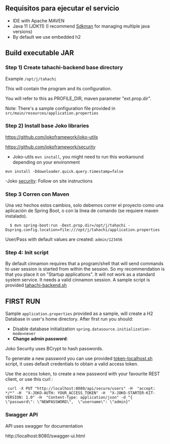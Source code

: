 ## Requisitos para ejecutar el servicio

* IDE with Apache MAVEN
* Java 11 (JDK11) (I recommend [Sdkman](https://sdkman.io/) for managing multiple java versions)
* By default we use embedded h2


## Build executable JAR 
 
 ### Step 1) Create tahachi-backend base directory
 
 Example `/opt/j/tahachi` 
 
 This will contain the program and its configuration. 
  
 You will refer to this as PROFILE_DIR, maven parameter "ext.prop.dir".
 
 Note: There's a sample configuration file provided in  `src/main/resources/application.properties`
  
  ### Step 2) Install base Joko libraries
	

https://github.com/jokoframework/joko-utils

https://github.com/jokoframework/security

- Joko-utils `mvn install`, you might need to run this workaround depending on your environment
 
 `mvn install -Ddownloader.quick.query.timestamp=false`

-Joko [security](https://github.com/jokoframework/security): Follow on site instructions  

### Step 3 Corren con Maven

Una vez hechos estos cambios, solo debemos correr el proyecto como una 
aplicación de Spring Boot, o con la línea de comando (se requiere maven instalado).

```shell
  $ mvn spring-boot:run -Dext.prop.dir=/opt/j/tahachi -Dspring.config.location=file:///opt/j/tahachi/application.properties
```

User/Pass with default values are created: `admin/123456`

### Step 4: Init script

By default cinnamon requires that a program/shell that will send commands to user session is started from within the session.
So my recommendation is that you place it on "Startup applications". 
It will not work as a standard system service. It needs a valid cinnamon session.
A sample script is provided [tahachi-backend.sh](scripts/tahachi-backend.sh)

## FIRST RUN
Sample `application.properties` provided as a sample, will create a H2 Database in user's home directory.
After first run you should:
 * Disable database initialization
    `spring.datasource.initialization-mode=never`
 * **Change admin password**: 
 
 Joko Security uses BCrypt to hash passwords. 
 
 To generate a new password you can use provided [token-localhost.sh](scripts/token-localhost.sh) script, it uses default credentials to obtain a valid access token. 
   
   Use the access token, to create a new password with your favourite REST client, or use this curl
   :

```shell 
 curl -X PUT "http://localhost:8080/api/secure/users" -H  "accept: */*" -H  "X-JOKO-AUTH: YOUR_ACCESS_TOKEN" -H  "X-JOKO-STARTER-KIT-VERSION: 1.0" -H  "Content-Type: application/json" -d "{  \"password\": \"NEWPASSWORD\",  \"username\": \"admin}" 
```

### Swagger API

API uses swagger for documentation

http://localhost:8080/swagger-ui.html

